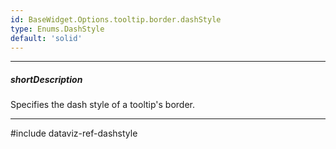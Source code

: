 ```yaml
---
id: BaseWidget.Options.tooltip.border.dashStyle
type: Enums.DashStyle
default: 'solid'
---
```

---
##### shortDescription
Specifies the dash style of a tooltip's border.

---
#include dataviz-ref-dashstyle
